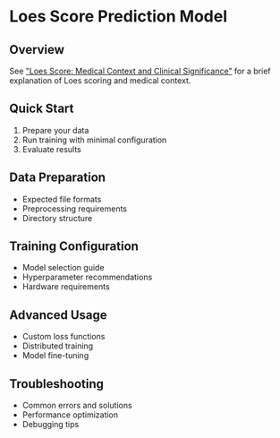 # Loes Score Prediction Model

## Overview
See ["Loes Score: Medical Context and Clinical Significance"](./loes_score_medical_context.md) for a brief explanation of Loes scoring and medical context.

## Quick Start
1. Prepare your data
2. Run training with minimal configuration
3. Evaluate results

## Data Preparation
- Expected file formats
- Preprocessing requirements
- Directory structure

## Training Configuration
- Model selection guide
- Hyperparameter recommendations
- Hardware requirements

## Advanced Usage
- Custom loss functions
- Distributed training
- Model fine-tuning

## Troubleshooting
- Common errors and solutions
- Performance optimization
- Debugging tips